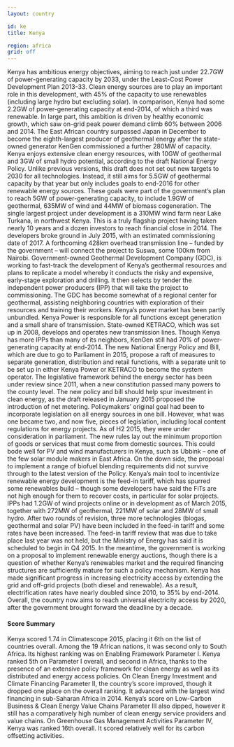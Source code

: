 ```yaml
---
layout: country

id: ke
title: Kenya

region: africa
grid: off
---
```

Kenya has ambitious energy objectives, aiming to reach just under 22.7GW of power-generating capacity by 2033, under the Least-Cost Power Development Plan 2013-33. Clean energy sources are to play an important role in this development, with 45% of the capacity to use renewables (including large hydro but excluding solar). In comparison, Kenya had some 2.2GW of power-generating capacity at end-2014, of which a third was renewable. In large part, this ambition is driven by healthy economic growth, which saw on-grid peak power demand climb 60% between 2006 and 2014.
The East African country surpassed Japan in December to become the eighth-largest producer of geothermal energy after the state-owned generator KenGen commissioned a further 280MW of capacity. Kenya enjoys extensive clean energy resources, with 10GW of geothermal and 3GW of small hydro potential, according to the draft National Energy Policy. Unlike previous versions, this draft does not set out new targets to 2030 for all technologies. Instead, it still aims for 5.5GW of geothermal capacity by that year but only includes goals to end-2016 for other renewable energy sources. These goals were part of the government’s plan to reach 5GW of power-generating capacity, to include 1.9GW of geothermal, 635MW of wind and 44MW of biomass cogeneration.
The single largest project under development is a 310MW wind farm near Lake Turkana, in northwest Kenya. This is a truly flagship project having taken nearly 10 years and a dozen investors to reach financial close in 2014. The developers broke ground in July 2015, with an estimated commissioning date of 2017. A forthcoming 428km overhead transmission line – funded by the government – will connect the project to Suswa, some 100km from Nairobi.
Government-owned Geothermal Development Company (GDC), is working to fast-track the development of Kenya’s geothermal resources and plans to replicate a model whereby it conducts the risky and expensive, early-stage exploration and drilling. It then selects by tender the independent power producers (IPP) that will take the project to commissioning. The GDC has become somewhat of a regional center for geothermal, assisting neighboring countries with exploration of their resources and training their workers.
Kenya’s power market has been partly unbundled. Kenya Power is responsible for all functions except generation and a small share of transmission. State-owned KETRACO, which was set up in 2008, develops and operates new transmission lines. Though Kenya has more IPPs than many of its neighbors, KenGen still had 70% of power-generating capacity at end-2014. The new National Energy Policy and Bill, which are due to go to Parliament in 2015, propose a raft of measures to separate generation, distribution and retail functions, with a separate unit to be set up in either Kenya Power or KETRACO to become the system operator.
The legislative framework behind the energy sector has been under review since 2011, when a new constitution passed many powers to the county level. The new policy and bill should help spur investment in clean energy, as the draft released in January 2015 proposed the introduction of net metering. Policymakers’ original goal had been to incorporate legislation on all energy sources in one bill. However, what was one became two, and now five, pieces of legislation, including local content regulations for energy projects. As of H2 2015, they were under consideration in parliament.
The new rules lay out the minimum proportion of goods or services that must come from domestic sources. This could bode well for PV and wind manufacturers in Kenya, such as Ubbink – one of the few solar module makers in East Africa. On the down side, the proposal to implement a range of biofuel blending requirements did not survive through to the latest version of the Policy.
Kenya’s main tool to incentivize renewable energy development is the feed-in tariff, which has spurred some renewables build – though some developers have said the FiTs are not high enough for them to recover costs, in particular for solar projects. IPPs had 1.2GW of wind projects online or in development as of March 2015, together with 272MW of geothermal, 221MW of solar and 28MW of small hydro. 
After two rounds of revision, three more technologies (biogas, geothermal and solar PV) have been included in the feed-in tariff and some rates have been increased. The feed-in tariff review that was due to take place last year was not held, but the Ministry of Energy has said it is scheduled to begin in Q4 2015. In the meantime, the government is working on a proposal to implement renewable energy auctions, though there is a question of whether Kenya’s renewables market and the required financing structures are sufficiently mature for such a policy mechanism.
Kenya has made significant progress in increasing electricity access by extending the grid and off-grid projects (both diesel and renewable). As a result, electrification rates have nearly doubled since 2010, to 35% by end-2014. Overall, the country now aims to reach universal electricity access by 2020, after the government brought forward the deadline by a decade.

#### Score Summary

Kenya scored 1.74 in Climatescope 2015, placing it 6th on the list of countries overall. Among the 19 African nations, it was second only to South Africa. Its highest ranking was on Enabling Framework Parameter I.
Kenya ranked 5th on Parameter I overall, and second in Africa, thanks to the presence of an extensive policy framework for clean energy as well as its distributed and energy access policies.
On Clean Energy Investment and Climate Financing Parameter II, the country’s score improved, though it dropped one place on the overall ranking. It advanced with the largest wind financing in sub-Saharan Africa in 2014.
Kenya’s score on Low-Carbon Business & Clean Energy Value Chains Parameter III also dipped, however it still has a comparatively high number of clean energy service providers and value chains. 
On Greenhouse Gas Management Activities Parameter IV, Kenya was ranked 16th overall. It scored relatively well for its carbon offsetting activities. 
